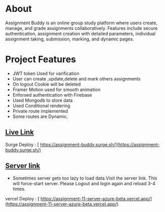 # About 
Assignment Buddy is an online group study platform where users create, manage, and grade assignments collaboratively. Features include secure authentication, assignment creation with detailed parameters, individual assignment taking, submission, marking, and dynamic pages. 


# Project Features

-  JWT token Used for varification
- User can create ,update,delete and mark others assignments
- On logout Cookie will be deleted
- Framer Motion used for smooth animation
- Enforsed authentication with Firebase
- Used Mongodb to store data
- Used Conditional rendering
- Private route implemented
- Some routes are Dynamic.






## [ Live Link](https://assignment-buddy.surge.sh/)

Surge Deploy : [ https://assignment-buddy.surge.sh/](https://assignment-buddy.surge.sh/)





## [ Server link](https://assignment-11-server-azure-beta.vercel.app/)

- Sometimes server gets too lazy to load data.Visit the server link. This will force-start server. Please Logout and login again and reload 3-4 times. 


vercel Deploy : [ https://assignment-11-server-azure-beta.vercel.app/](https://assignment-11-server-azure-beta.vercel.app/)



